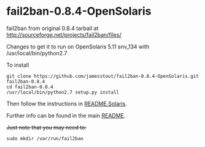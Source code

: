 fail2ban-0.8.4-OpenSolaris
======================
fail2ban from original 0.8.4 tarball at http://sourceforge.net/projects/fail2ban/files/

Changes to get it to run on OpenSolaris 5.11 snv_134 with /usr/local/bin/python2.7

To install

	git clone https://github.com/jamesstout/fail2ban-0.8.4-OpenSolaris.git fail2ban-0.8.4
	cd fail2ban-0.8.4
	/usr/local/bin/python2.7 setup.py install

Then follow the instructions in [README.Solaris](README.Solaris). 

Further info can be found in the  main [README](README).

<del>Just note that you may need to:

	sudo mkdir /var/run/fail2ban 
</del>
